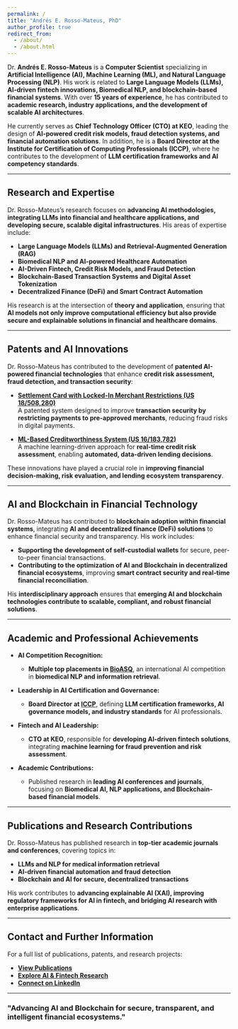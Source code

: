 ```yaml
---
permalink: /
title: "Andrés E. Rosso-Mateus, PhD"
author_profile: true
redirect_from: 
  - /about/
  - /about.html
---
```


Dr. **Andrés E. Rosso-Mateus** is a **Computer Scientist** specializing in **Artificial Intelligence (AI), Machine Learning (ML), and Natural Language Processing (NLP)**. His work is related to **Large Language Models (LLMs), AI-driven fintech innovations, Biomedical NLP, and blockchain-based financial systems**. With over **15 years of experience**, he has contributed to **academic research, industry applications, and the development of scalable AI architectures**.

He currently serves as **Chief Technology Officer (CTO) at KEO**, leading the design of **AI-powered credit risk models, fraud detection systems, and financial automation solutions**. In addition, he is a **Board Director at the Institute for Certification of Computing Professionals (ICCP)**, where he contributes to the development of **LLM certification frameworks and AI competency standards**.

---

## **Research and Expertise**  

Dr. Rosso-Mateus’s research focuses on **advancing AI methodologies, integrating LLMs into financial and healthcare applications, and developing secure, scalable digital infrastructures**. His areas of expertise include:  

- **Large Language Models (LLMs) and Retrieval-Augmented Generation (RAG)**  
- **Biomedical NLP and AI-powered Healthcare Automation**  
- **AI-Driven Fintech, Credit Risk Models, and Fraud Detection**  
- **Blockchain-Based Transaction Systems and Digital Asset Tokenization**  
- **Decentralized Finance (DeFi) and Smart Contract Automation**  

His research is at the intersection of **theory and application**, ensuring that **AI models not only improve computational efficiency but also provide secure and explainable solutions in financial and healthcare domains**.

---

## **Patents and AI Innovations**  

Dr. Rosso-Mateus has contributed to the development of **patented AI-powered financial technologies** that enhance **credit risk assessment, fraud detection, and transaction security**:

- **[Settlement Card with Locked-In Merchant Restrictions (US 18/508,280)](https://patents.google.com/patent/US18508280A1/en)**  
  A patented system designed to improve **transaction security by restricting payments to pre-approved merchants**, reducing fraud risks in digital payments.  

- **[ML-Based Creditworthiness System (US 16/183,782)](https://patents.google.com/patent/US16183782B2/en)**  
  A machine learning-driven approach for **real-time credit risk assessment**, enabling **automated, data-driven lending decisions**.  

These innovations have played a crucial role in **improving financial decision-making, risk evaluation, and lending ecosystem transparency**.

---

## **AI and Blockchain in Financial Technology**  

Dr. Rosso-Mateus has contributed to **blockchain adoption within financial systems**, integrating **AI and decentralized finance (DeFi) solutions** to enhance financial security and transparency. His work includes:

- **Supporting the development of self-custodial wallets** for secure, peer-to-peer financial transactions.  
- **Contributing to the optimization of AI and Blockchain in decentralized financial ecosystems**, improving **smart contract security and real-time financial reconciliation**.  

His **interdisciplinary approach** ensures that **emerging AI and blockchain technologies contribute to scalable, compliant, and robust financial solutions**.

---

## **Academic and Professional Achievements**  

- **AI Competition Recognition:**  
  - **Multiple top placements in [BioASQ](http://bioasq.org/)**, an international AI competition in **biomedical NLP and information retrieval**.  

- **Leadership in AI Certification and Governance:**  
  - **Board Director at [ICCP](https://www.iccp.org/)**, defining **LLM certification frameworks, AI governance models, and industry standards** for AI professionals.  

- **Fintech and AI Leadership:**  
  - **CTO at KEO**, responsible for **developing AI-driven fintech solutions**, integrating **machine learning for fraud prevention and risk assessment**.  

- **Academic Contributions:**  
  - Published research in **leading AI conferences and journals**, focusing on **Biomedical AI, NLP applications, and Blockchain-based financial models**.  

---

## **Publications and Research Contributions**  

Dr. Rosso-Mateus has published research in **top-tier academic journals and conferences**, covering topics in:  
- **LLMs and NLP for medical information retrieval**  
- **AI-driven financial automation and fraud detection**  
- **Blockchain and AI for secure, decentralized transactions**  

His work contributes to **advancing explainable AI (XAI), improving regulatory frameworks for AI in fintech, and bridging AI research with enterprise applications**.

---

## **Contact and Further Information**  

For a full list of publications, patents, and research projects:  

- **[View Publications](https://andresrosso.github.io/publications/)**  
- **[Explore AI & Fintech Research](#)**  
- **[Connect on LinkedIn](https://www.linkedin.com/in/andres-rosso-mateus/)**  

---

### **"Advancing AI and Blockchain for secure, transparent, and intelligent financial ecosystems."**
